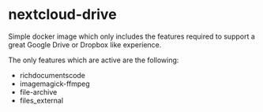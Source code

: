 # nextcloud-drive

Simple docker image which only includes the features required to support a great Google Drive or Dropbox like experience. 

The only features which are active are the following: 
- richdocumentscode
- imagemagick-ffmpeg
- file-archive
- files_external
